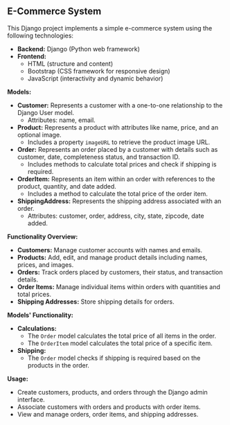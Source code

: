 ## E-Commerce System

This Django project implements a simple e-commerce system using the following technologies:

* **Backend:** Django (Python web framework)
* **Frontend:**
    * HTML (structure and content)
    * Bootstrap (CSS framework for responsive design)
    * JavaScript (interactivity and dynamic behavior)

**Models:**

* **Customer:** Represents a customer with a one-to-one relationship to the Django User model.  
  * Attributes: name, email.
* **Product:** Represents a product with attributes like name, price, and an optional image.
  * Includes a property `imageURL` to retrieve the product image URL.
* **Order:** Represents an order placed by a customer with details such as customer, date, completeness status, and transaction ID.  
  * Includes methods to calculate total prices and check if shipping is required.
* **OrderItem:** Represents an item within an order with references to the product, quantity, and date added.  
  * Includes a method to calculate the total price of the order item.
* **ShippingAddress:** Represents the shipping address associated with an order.
  * Attributes: customer, order, address, city, state, zipcode, date added.

**Functionality Overview:**

* **Customers:** Manage customer accounts with names and emails.
* **Products:** Add, edit, and manage product details including names, prices, and images.
* **Orders:** Track orders placed by customers, their status, and transaction details.
* **Order Items:**  Manage individual items within orders with quantities and total prices.
* **Shipping Addresses:** Store shipping details for orders.

**Models' Functionality:**

* **Calculations:**
  * The `Order` model calculates the total price of all items in the order.
  * The `OrderItem` model calculates the total price of a specific item.
* **Shipping:**
  * The `Order` model checks if shipping is required based on the products in the order.

**Usage:**

* Create customers, products, and orders through the Django admin interface.
* Associate customers with orders and products with order items.
* View and manage orders, order items, and shipping addresses.

